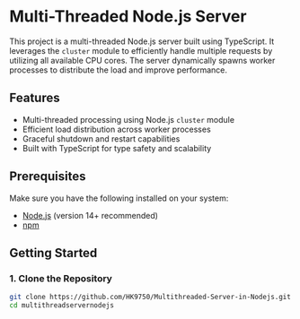 # Multi-Threaded Node.js Server

This project is a multi-threaded Node.js server built using TypeScript. It leverages the `cluster` module to efficiently handle multiple requests by utilizing all available CPU cores. The server dynamically spawns worker processes to distribute the load and improve performance.

## Features

- Multi-threaded processing using Node.js `cluster` module
- Efficient load distribution across worker processes
- Graceful shutdown and restart capabilities
- Built with TypeScript for type safety and scalability

## Prerequisites

Make sure you have the following installed on your system:

- [Node.js](https://nodejs.org/) (version 14+ recommended)
- [npm](https://www.npmjs.com/)

## Getting Started

### 1. Clone the Repository

```bash
git clone https://github.com/HK9750/Multithreaded-Server-in-Nodejs.git
cd multithreadservernodejs
```
